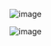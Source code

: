 ![image](https://user-images.githubusercontent.com/20209497/104410930-f90a7200-552e-11eb-8edb-36296c7204c4.png)

![image](https://user-images.githubusercontent.com/20209497/104410980-18090400-552f-11eb-8fc7-e2262cb63a2f.png)
